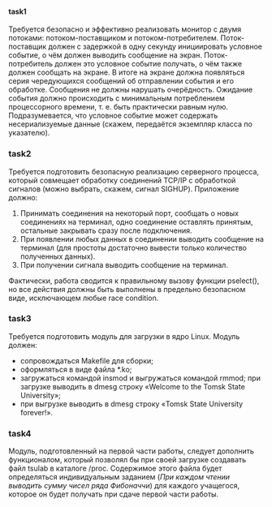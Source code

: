 #### task1
Требуется безопасно и эффективно реализовать монитор с двумя потоками: потоком-поставщиком и потоком-потребителем. Поток-поставщик должен с задержкой в одну секунду инициировать условное событие, о чём должен выводить сообщение на экран. Поток-потребитель должен это условное событие получать, о чём также должен сообщать на экране. В итоге на экране должна появляться серия чередующихся сообщений об отправлении события и его обработке. Сообщения не должны нарушать очерёдность. Ожидание события должно происходить с минимальным потреблением процессорного времени, т. е. быть практически равным нулю. Подразумевается, что условное событие может содержать несериализуемые данные (скажем, передаётся экземпляр класса по указателю).
### task2
Требуется подготовить безопасную реализацию серверного процесса, который совмещает обработку соединений TCP/IP с обработкой сигналов (можно выбрать, скажем, сигнал SIGHUP). Приложение должно:

1. Принимать соединения на некоторый порт, сообщать о новых соединениях на терминал, одно соединение оставлять принятым, остальные закрывать сразу после подключения.
2. При появлении любых данных в соединении выводить сообщение на терминал (для простоты достаточно вывести только количество полученных данных).
3. При получении сигнала выводить сообщение на терминал.

Фактически, работа сводится к правильному вызову функции pselect(), но все действия должны быть выполнены в предельно безопасном виде, исключающем любые race condition.

### task3
Требуется подготовить модуль для загрузки в ядро Linux. Модуль должен:
- сопровождаться Makefile для сборки;
- оформляться в виде файла *.ko;
- загружаться командой insmod и выгружаться командой rmmod;
при загрузке выводить в dmesg строку «Welcome to the Tomsk State University»;
- при выгрузке выводить в dmesg строку «Tomsk State University forever!».

### task4
Модуль, подготовленный на первой части работы, следует дополнить функционалом, который позволял бы при своей загрузке создавать файл tsulab в каталоге /proc. Содержимое этого файла будет определяться индивидуальным заданием (*При каждом чтении выводить сумму чисел ряда Фибоначчи*) для каждого учащегося, которое он будет получать при сдаче первой части работы. 